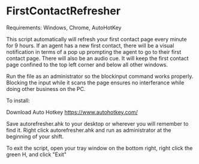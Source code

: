 # FirstContactRefresher

Requirements:
Windows,
Chrome,
AutoHotKey

This script automatically will refresh your first contact page every minute for 9 hours. 
If an agent has a new first contact, there will be a visual notification in terms of a pop up prompting the agent to go to their first contact page. There will also be an audio cue.
It will keep the first contact page confined to the top left corner and below all other windows.

Run the file as an administrator so the blockinput command works properly. Blocking the input while it scans the page ensures no interferance while doing other business on the PC.


To install: 

Download Auto Hotkey https://www.autohotkey.com/

Save autorefresher.ahk to your desktop or wherever you will remember to find it. 
Right click autorefresher.ahk and run as administrator at the beginning of your shift.

To exit the script, open your tray window on the bottom right, right click the green H, and click "Exit"
